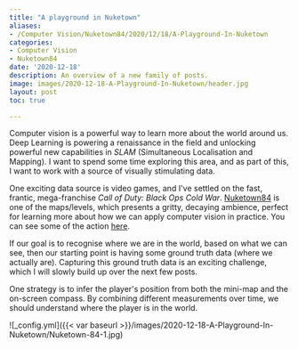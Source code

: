 ```yaml
---
title: "A playground in Nuketown"
aliases:
- /Computer Vision/Nuketown84/2020/12/18/A-Playground-In-Nuketown
categories:
- Computer Vision
- Nuketown84
date: '2020-12-18'
description: An overview of a new family of posts.
image: images/2020-12-18-A-Playground-In-Nuketown/header.jpg
layout: post
toc: true

---
```


Computer vision is a powerful way to learn more about the world around us. Deep Learning is powering a renaissance in the field and unlocking powerful new capabilities in *SLAM* (Simultaneous Localisation and Mapping). I want to spend some time exploring this area, and as part of this, I want to work with a source of visually stimulating data. 

One exciting data source is video games, and I've settled on the fast, frantic, mega-franchise *Call of Duty: Black Ops Cold War*. [Nuketown84](https://callofduty.fandom.com/wiki/Nuketown_%2784) is one of the maps/levels, which presents a gritty, decaying ambience, perfect for learning more about how we can apply computer vision in practice. You can see some of the action [here](https://www.youtube.com/watch?v=dozMeWeraFk).

If our goal is to recognise where we are in the world, based on what we can see, then our starting point is having some ground truth data (where we actually are). Capturing this ground truth data is an exciting challenge, which I will slowly build up over the next few posts.

One strategy is to infer the player's position from both the mini-map and the on-screen compass. By combining different measurements over time, we should understand where the player is in the world. 



![_config.yml]({{< var baseurl >}}/images/2020-12-18-A-Playground-In-Nuketown/Nuketown-84-1.jpg)




